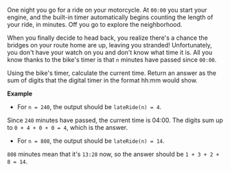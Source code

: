 One night you go for a ride on your motorcycle. At `00:00` you start your engine, and the built-in timer automatically begins counting the length of your ride, in minutes. Off you go to explore the neighborhood.

When you finally decide to head back, you realize there's a chance the bridges on your route home are up, leaving you stranded! Unfortunately, you don't have your watch on you and don't know what time it is. All you know thanks to the bike's timer is that `n` minutes have passed since `00:00`.

Using the bike's timer, calculate the current time. Return an answer as the sum of digits that the digital timer in the format hh:mm would show.

**Example**

* For `n = 240`, the output should be `lateRide(n) = 4`.

Since `240` minutes have passed, the current time is 04:00. The digits sum up to `0 + 4 + 0 + 0 = 4`, which is the answer.

* For `n = 808`, the output should be `lateRide(n) = 14`.

`808` minutes mean that it's `13:28` now, so the answer should be `1 + 3 + 2 + 8 = 14`.